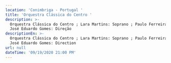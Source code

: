 ```yaml
---
location: 'Conimbriga - Portugal '
title: 'Orquestra Clássica do Centro '
description: >-
  Orquestra Clássica do Centro ; Lara Martins: Soprano ; Paulo Ferreira: Tenor ;
  José Eduardo Gomes: Direção
descriptionEn: >-
  Orquestra Clássica do Centro ; Lara Martins: Soprano ; Paulo Ferreira: Tenor ;
  José Eduardo Gomes: Direction
url: null
dateTime: '09/19/2020 21:00 PM'
---
```



